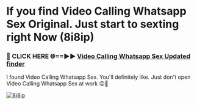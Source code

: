 # If you find Video Calling Whatsapp Sex Original. Just start to sexting right Now (8i8ip)

<h3>🔴 CLICK HERE 🌐==►► <a href="https://tinyurl.com/mtbk5fxa" rel="nofollow">Video Calling Whatsapp Sex Updated finder</a></h3>

I found Video Calling Whatsapp Sex. You'll definitely like. Just don't open Video Calling Whatsapp Sex at work 😉💬

[![8i8ip](https://i.imgur.com/Q8WKrnY.jpeg)](https://tinyurl.com/mtbk5fxa)
